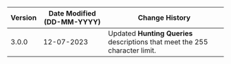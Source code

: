 | **Version** | **Date Modified (DD-MM-YYYY)** | **Change History**                          |
|-------------|--------------------------------|---------------------------------------------|
| 3.0.0       | 12-07-2023                     | Updated **Hunting Queries** descriptions that meet the 255 character limit. |
